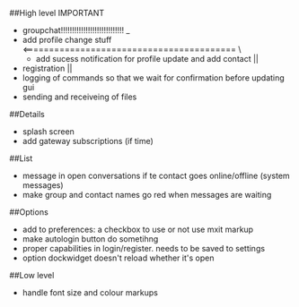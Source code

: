 ##High level IMPORTANT
* groupchat!!!!!!!!!!!!!!!!!!!!!!!!!!!!                                _
* add profile change stuff   <========================================= \
  * add sucess notification for profile update and add contact         ||
* registration                                                         ||
* logging of commands so that we wait for confirmation before updating gui
* sending and receiveing of files


##Details
* splash screen
* add gateway subscriptions (if time)

##List
* message in open conversations if te contact goes online/offline (system messages)
* make group and contact names go red when messages are waiting

##Options
* add to preferences: a checkbox to use or not use mxit markup
* make autologin button do sometihng
* proper capabilities in login/register. needs to be saved to settings
* option dockwidget doesn't reload whether it's open

##Low level
* handle font size and colour markups
